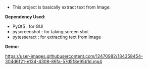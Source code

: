- This project is basically extract text from Image.

<b>Dependency Used:</b>
- PyQt5 : for GUI
- pyscreenshot : for taking screen shot
- pytesseract : for extracting text from image


<b>Demo:</b>

https://user-images.githubusercontent.com/12470982/134358454-304d6f21-e134-4308-86fa-57d5f8e95b1d.mp4

